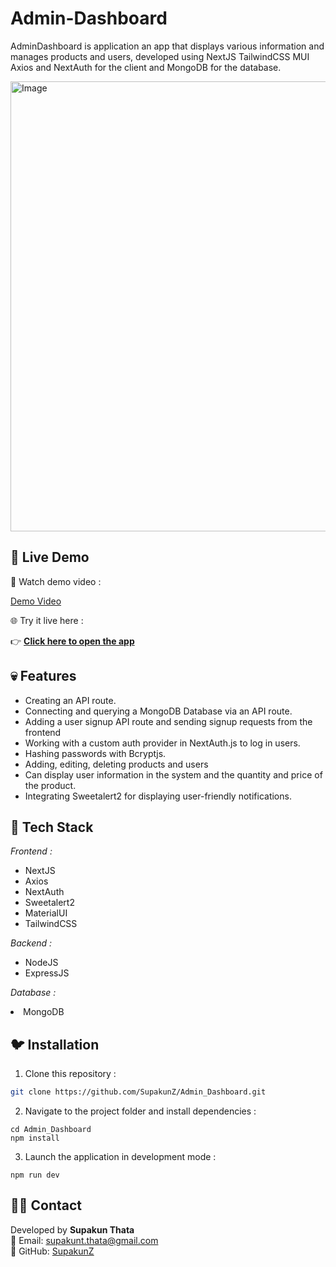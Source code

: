 # Admin-Dashboard
AdminDashboard is application an app that displays various information and manages products and users, developed using NextJS TailwindCSS MUI Axios and NextAuth for the client and MongoDB for the database.

<img width="1280" height="720" alt="Image" src="https://github.com/user-attachments/assets/aee1975f-3f3b-4a59-acba-0e19bbfe7d75" />

##  🎃  Live Demo 

🎥 Watch demo video :  

[Demo Video](https://github.com/user-attachments/assets/af5aa836-525c-4f9f-9dea-c46f560ab042)

🌐 Try it live here :  

👉  [**Click here to open the app**](https://adminz-dashboard.vercel.app)

## 💀 Features

  <ul>
      <li>Creating an API route.</li>
      <li>Connecting and querying a MongoDB Database via an API route.</li>
      <li>Adding a user signup API route and sending signup requests from the frontend</li>
      <li>Working with a custom auth provider in NextAuth.js to log in users.</li>
      <li>Hashing passwords with Bcryptjs.</li>
      <li>Adding, editing, deleting products and users</li>
      <li>Can display user information in the system and the quantity and price of the product.</li>
      <li>Integrating Sweetalert2 for displaying user-friendly notifications.</li>
      
   
  </ul>

## 🎉 Tech Stack
   <i>Frontend :</i>
  <ul>
      <li>NextJS</li>
      <li>Axios</li>
      <li>NextAuth</li>
      <li>Sweetalert2</li>
      <li>MaterialUI</li>
      <li>TailwindCSS</li>
  </ul>
  
  <i>Backend :</i>
  <ul>
      <li>NodeJS</li>
      <li>ExpressJS</li>  
  </ul>

  <i>Database :</i>
      <li>MongoDB</li>

## 🐦 Installation

1. Clone this repository :

```bash
git clone https://github.com/SupakunZ/Admin_Dashboard.git
```

2. Navigate to the project folder and install dependencies :

```
cd Admin_Dashboard
npm install
```

3. Launch the application in development mode :

```
npm run dev
```

## 🙋‍♂️ Contact

Developed by **Supakun Thata**  
📧 Email: supakunt.thata@gmail.com  
🔗 GitHub: [SupakunZ](https://github.com/SupakunZ)
